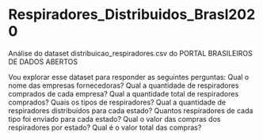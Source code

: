 # Respiradores_Distribuidos_Brasl2020
Análise do dataset distribuicao_respiradores.csv do PORTAL BRASILEIROS DE DADOS ABERTOS

Vou explorar esse dataset para responder as seguintes perguntas:
Qual o nome das empresas fornecedoras?
Qual a quantidade de respiradores comprados de cada empresa?
Qual a quantidade total de respiradores comprados?
Quais os tipos de respiradores?
Qual a quantidade de respiradores distribuídos para cada estado?
Quantos respiradores de cada tipo foi enviado para cada estado?
Qual o valor das compras dos respiradores por estado?
Qual é o valor total das compras?

